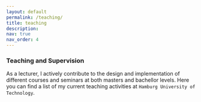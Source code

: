 ```yaml
---
layout: default
permalink: /teaching/
title: teaching
description: 
nav: true
nav_order: 4
---
```

### Teaching and Supervision

As a lecturer, I actively contribute to the design and implementation of different courses and seminars at both masters and bachellor levels. Here you can find a list of my current teaching activities at `Hamburg University of Technology`. 

<div class="row justify-content-center">
    <div class="col-sm mt-3 mt-md-0 d-flex justify-content-center">
        <style>
            .custom-image {
                max-width: 85%;
            }

            @media (min-width: 768px) {
                .custom-image {
                    max-width: 50%;
                }
            }
        </style>
        {% include figure.liquid loading="eager" path="assets/img/nico_teach.png" title="Nicolas E. Diaz Ferreyra" class="img-fluid rounded z-depth-1 custom-image" %}
    </div>
</div>

##### Supervision
I frequently supervise theses and research projects on topics related to privacy, security engineering, and usability studies. Many of these have then been published as conference and workshop papers in collaboration with students.

I am particularly interested in supervising work on **devoper-centered security** and **secure AI-aided software development**. If you are a student at TUHH seeking for supervision and you are into these topics, then [apply here](https://www.tuhh.de/softsec/teaching/thesis).

##### Guest Lectures
I have had the honor of sharing my work by offering guest lectures at internationally renowned academic institutions including the *University of Melbourne*, the *University of Montréal*, *Monash University*, *RMIT*, the *University of New South Wales*, and the *University of Paderborn*. Please feel free to reach out for coordinating **prospective guest talks or seminars** at your local institution.

---
`MSc. Course "Cybersecurity Data Science"` | **TUHH**
- Period: Summer Semester
- Lectures:
  - Lecture 2: **Machine Learning Fundamentals I**
  - Lecture 3: **Machine Learning Fundamentals II**
  - Lecture 4: **Intrusion Detection**
  - Lecture 6: **Mining Software Repositories**
  - Lecture 11: **Statistics and Experimental Design**
  - Lecture 12: **Survey Methods**
  - Lecture 13: **Text Mining Applications**

`BSc. Course "Introduction to Information Security"` | **TUHH**
- Period: Winter Semester
- Lectures: 
  - Lecture 8: **Access Control**
  - Lecture 11: **Privacy by Design**
  - Lecture 12: **Tracking and Dark Patterns**

`MSc. Course "Secure Software Engineering"` | **TUHH**
- Period: Summer Semester
- Lectures:
  - Lecture 6: **Assessment of Security Risks II**
  - Lecture 9: **Privacy Engineering I**
  - Lecture 10: **Privacy Engineering II**
  - Lecture 11: **Human Factors in Cybersecurity**
- Labs: 
  - Lab 1: **Security Requirements**
  - Lab 2: **Secure Software Design**
  - Lab 3: **Security Risk Assessment**
  - Lab 4: **Secure Infrastructure and Code Quality**
  - Lab 5: **Privacy Engineering**
  - Lab 6: **Human Factors in Cybersecurity**

---

`Seminar "Usable Security and Privacy"` | **TUHH**
- Period: Summer Semester

`Seminar "Engineering Privacy-Friendly Systems"` | **TUHH**
- Period: Winter Semester
